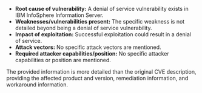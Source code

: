 - **Root cause of vulnerability:** A denial of service vulnerability exists in IBM InfoSphere Information Server.
- **Weaknesses/vulnerabilities present:** The specific weakness is not detailed beyond being a denial of service vulnerability.
- **Impact of exploitation:** Successful exploitation could result in a denial of service.
- **Attack vectors:** No specific attack vectors are mentioned.
- **Required attacker capabilities/position:** No specific attacker capabilities or position are mentioned.

The provided information is more detailed than the original CVE description, providing the affected product and version, remediation information, and workaround information.